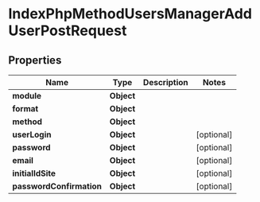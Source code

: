 

# IndexPhpMethodUsersManagerAddUserPostRequest


## Properties

| Name | Type | Description | Notes |
|------------ | ------------- | ------------- | -------------|
|**module** | **Object** |  |  |
|**format** | **Object** |  |  |
|**method** | **Object** |  |  |
|**userLogin** | **Object** |  |  [optional] |
|**password** | **Object** |  |  [optional] |
|**email** | **Object** |  |  [optional] |
|**initialIdSite** | **Object** |  |  [optional] |
|**passwordConfirmation** | **Object** |  |  [optional] |



